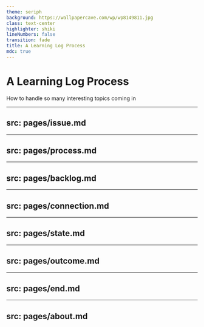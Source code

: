 ```yaml
---
theme: seriph
background: https://wallpapercave.com/wp/wp8149811.jpg
class: text-center
highlighter: shiki
lineNumbers: false
transition: fade
title: A Learning Log Process
mdc: true
---
```


# A Learning Log Process

How to handle so many interesting topics coming in

<!--
The last comment block of each slide will be treated as slide notes.
It will be visible and editable in Presenter Mode along with the slide.
[Read more in the docs](https://sli.dev/guide/syntax.html#notes)
-->

---
src: pages/issue.md
---

---
src: pages/process.md
---

---
src: pages/backlog.md
---

---
src: pages/connection.md
---

---
src: pages/state.md
---

---
src: pages/outcome.md
---

---
src: pages/end.md
---

---
src: pages/about.md
---

